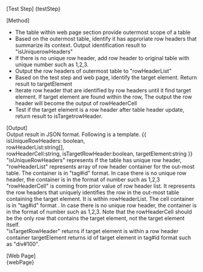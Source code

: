 [Test Step]
{testStep}

[Method]

* The table within web page section provide outermost scope of a table
* Based on the outermost table, identify it has approriate row headers that summarize its context. Output identification result to "isUniquerowHeaders"
* If there is no unique row header, add row header to original table with unique number such as 1,2,3.
* Output the row headers of outermost table to "rowHeaderList"
* Based on the test step and web page, identify the target element. Return result to targetElement
* Iterate row header that are identified by row headers until it find target element. If target element are found within the row, The output the row header will become the output of rowHeaderCell
* Test if the target element is a row header after table header update, return result to isTargetrowHeader.

[Output]  
Output result in JSON format.
Following is a template.
{{
isUniqueRowHeaders: boolean,  
rowHeaderList:string[],  
rowHeaderCell:string,
isTargetRowHeader:boolean,
targetElement:string
}}
"isUniqueRowHeaders" represents if the table has unique row header,
"rowHeaderList" represents array of row header container for the out-most table. The container is in "tag#id" format. In case there is no unique row header, the container is in the format of number such as 1,2,3  
"rowHeaderCell" is coming from prior value of row header list. It represents the row headers that uniquely identifies the row in the out-most table containing the target element. It is within rowHeaderList. The cell container is in "tag#id" format . In case there is no unique row header, the container is in the format of number such as 1,2,3. Note that the rowHeaderCell should be the only row that contains the target element, not the target element itself.  
"isTargetRowHeader" returns if target element is within a row header container
targetElement returns id of target element in tag#id format such as "div#100".

[Web Page]  
{webPage}
